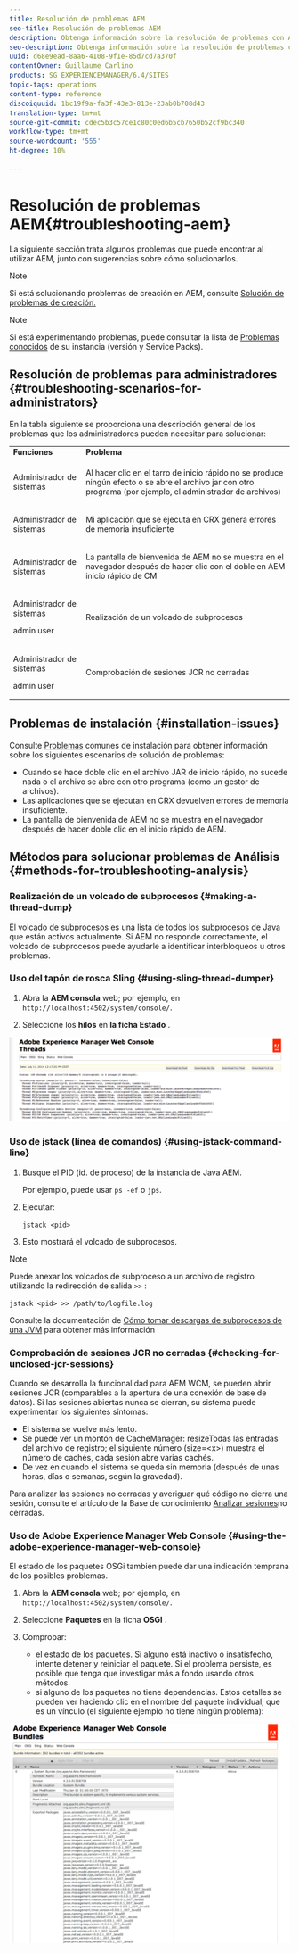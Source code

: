 ```yaml
---
title: Resolución de problemas AEM
seo-title: Resolución de problemas AEM
description: Obtenga información sobre la resolución de problemas con AEM.
seo-description: Obtenga información sobre la resolución de problemas con AEM.
uuid: d68e9ead-8aa6-4108-9f1e-85d7cd7a370f
contentOwner: Guillaume Carlino
products: SG_EXPERIENCEMANAGER/6.4/SITES
topic-tags: operations
content-type: reference
discoiquuid: 1bc19f9a-fa3f-43e3-813e-23ab0b708d43
translation-type: tm+mt
source-git-commit: cdec5b3c57ce1c80c0ed6b5cb7650b52cf9bc340
workflow-type: tm+mt
source-wordcount: '555'
ht-degree: 10%

---
```



# Resolución de problemas AEM{#troubleshooting-aem}

La siguiente sección trata algunos problemas que puede encontrar al utilizar AEM, junto con sugerencias sobre cómo solucionarlos.

>[!NOTE]
>
>Si está solucionando problemas de creación en AEM, consulte [Solución de problemas de creación.](/help/sites-authoring/troubleshooting.md)

>[!NOTE]
>
>Si está experimentando problemas, puede consultar la lista de [Problemas conocidos](/help/release-notes/known-issues.md) de su instancia (versión y Service Packs).

## Resolución de problemas para administradores {#troubleshooting-scenarios-for-administrators}

En la tabla siguiente se proporciona una descripción general de los problemas que los administradores pueden necesitar para solucionar:

<table> 
 <tbody> 
  <tr> 
   <td><strong>Funciones</strong></td> 
   <td><strong>Problema </strong></td> 
  </tr> 
  <tr> 
   <td>Administrador de sistemas</td> 
   <td><p>Al hacer clic en el tarro de inicio rápido no se produce ningún efecto o se abre el archivo jar con otro programa (por ejemplo, el administrador de archivos)</p> </td> 
  </tr> 
  <tr> 
   <td><p>Administrador de sistemas</p> </td> 
   <td><p>Mi aplicación que se ejecuta en CRX genera errores de memoria insuficiente</p> </td> 
  </tr> 
  <tr> 
   <td><p>Administrador de sistemas</p> </td> 
   <td><p>La pantalla de bienvenida de AEM no se muestra en el navegador después de hacer clic con el doble en AEM inicio rápido de CM</p> </td> 
  </tr> 
  <tr> 
   <td><p>Administrador de sistemas</p> <p>admin user</p> </td> 
   <td><p>Realización de un volcado de subprocesos</p> </td> 
  </tr> 
  <tr> 
   <td><p>Administrador de sistemas</p> <p>admin user</p> </td> 
   <td><p>Comprobación de sesiones JCR no cerradas</p> </td> 
  </tr> 
 </tbody> 
</table>

## Problemas de instalación {#installation-issues}

Consulte [Problemas](/help/sites-deploying/troubleshooting.md#common-installation-issues) comunes de instalación para obtener información sobre los siguientes escenarios de solución de problemas:

* Cuando se hace doble clic en el archivo JAR de inicio rápido, no sucede nada o el archivo se abre con otro programa (como un gestor de archivos).
* Las aplicaciones que se ejecutan en CRX devuelven errores de memoria insuficiente.
* La pantalla de bienvenida de AEM no se muestra en el navegador después de hacer doble clic en el inicio rápido de AEM.

## Métodos para solucionar problemas de Análisis {#methods-for-troubleshooting-analysis}

### Realización de un volcado de subprocesos {#making-a-thread-dump}

El volcado de subprocesos es una lista de todos los subprocesos de Java que están activos actualmente. Si AEM no responde correctamente, el volcado de subprocesos puede ayudarle a identificar interbloqueos u otros problemas.

### Uso del tapón de rosca Sling {#using-sling-thread-dumper}

1. Abra la **AEM consola** web; por ejemplo, en `http://localhost:4502/system/console/`.

1. Seleccione los **hilos** en **la ficha Estado** .

![screen_shot_2012-02-13at43925pm](assets/screen_shot_2012-02-13at43925pm.png)

### Uso de jstack (línea de comandos) {#using-jstack-command-line}

1. Busque el PID (id. de proceso) de la instancia de Java AEM.

   Por ejemplo, puede usar `ps -ef` o `jps`.

1. Ejecutar:

   `jstack <pid>`

1. Esto mostrará el volcado de subprocesos.

>[!NOTE]
>
>Puede anexar los volcados de subproceso a un archivo de registro utilizando la redirección de salida `>>` :
>
>`jstack <pid> >> /path/to/logfile.log`

Consulte la documentación de [Cómo tomar descargas de subprocesos de una JVM](https://helpx.adobe.com/cq/kb/TakeThreadDump.html) para obtener más información

### Comprobación de sesiones JCR no cerradas {#checking-for-unclosed-jcr-sessions}

Cuando se desarrolla la funcionalidad para AEM WCM, se pueden abrir sesiones JCR (comparables a la apertura de una conexión de base de datos). Si las sesiones abiertas nunca se cierran, su sistema puede experimentar los siguientes síntomas:

* El sistema se vuelve más lento.
* Se puede ver un montón de CacheManager: resizeTodas las entradas del archivo de registro; el siguiente número (size=&lt;x>) muestra el número de cachés, cada sesión abre varias cachés.
* De vez en cuando el sistema se queda sin memoria (después de unas horas, días o semanas, según la gravedad).

Para analizar las sesiones no cerradas y averiguar qué código no cierra una sesión, consulte el artículo de la Base de conocimiento [Analizar sesiones](https://helpx.adobe.com/crx/kb/AnalyzeUnclosedSessions.html)no cerradas.

### Uso de Adobe Experience Manager Web Console {#using-the-adobe-experience-manager-web-console}

El estado de los paquetes OSGi también puede dar una indicación temprana de los posibles problemas.

1. Abra la **AEM consola** web; por ejemplo, en `http://localhost:4502/system/console/`.

1. Seleccione **Paquetes** en la ficha **OSGI** .

1. Comprobar:

   * el estado de los paquetes. Si alguno está inactivo o insatisfecho, intente detener y reiniciar el paquete. Si el problema persiste, es posible que tenga que investigar más a fondo usando otros métodos.
   * si alguno de los paquetes no tiene dependencias. Estos detalles se pueden ver haciendo clic en el nombre del paquete individual, que es un vínculo (el siguiente ejemplo no tiene ningún problema):

![screen_shot_2012-02-13at44706pm](assets/screen_shot_2012-02-13at44706pm.png)

